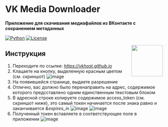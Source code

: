 # VK Media Downloader

**Приложение для скачивания медиафайлов из ВКонтакте с сохранением метаданных**

[![Python](https://img.shields.io/badge/Python-3.9%2B-blue?logo=python)](https://www.python.org/)
[![License](https://img.shields.io/badge/License-MIT-green)](LICENSE)

<img src="https://img.icons8.com/color/96/000000/vk-com.png" width="100" align="right">


## Инструкция
1. Переходите по ссылке: _https://vkhost.github.io_
2. Клацаете на кнопку, выделенную красным цветом (см. скриншот)
![image](https://github.com/user-attachments/assets/8dbaea99-6314-4c8e-aa4a-4ccae4def830)
3. На появившейся странице, выдаете разрешение
4. Отлично, вас должно было перенаправить на адрес, содержимое которого предсставлено одним единственным текстовым блоком
5. В адресной строке копируете содержимое access_token (см. скриншот ниже), это самый токен начинается после знака равно и заканчивается _&expires_in_
![image](https://github.com/user-attachments/assets/94a8822a-cc47-40e4-b229-c997a535d5f9)
![image](https://github.com/user-attachments/assets/aeef72be-4587-46fc-9498-eebe737ccf3d)
6. Полученный токен вставляете в соответствующее поле в приложении
![image](https://github.com/user-attachments/assets/2532fe47-1359-4d57-8e7c-c9487c46583d)
